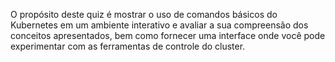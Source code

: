 O propósito deste quiz é mostrar o uso de comandos básicos do Kubernetes em um ambiente interativo e avaliar a sua compreensão dos conceitos apresentados, bem como fornecer uma interface onde você pode experimentar com as ferramentas de controle do cluster.

